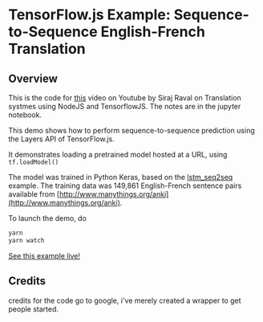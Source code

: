 # TensorFlow.js Example: Sequence-to-Sequence English-French Translation

## Overview 

This is the code for [this](https://www.youtube.com/watch?v=CMank9YmtTM) video on Youtube by Siraj Raval on Translation systmes using NodeJS and TensorflowJS. The notes are in the jupyter notebook. 

This demo shows how to perform sequence-to-sequence prediction using the Layers
API of TensorFlow.js.

It demonstrates loading a pretrained model hosted at a URL, using
`tf.loadModel()`

The model was trained in Python Keras, based on the [lstm_seq2seq](https://github.com/keras-team/keras/blob/master/examples/lstm_seq2seq.py)
example.  The training data was 149,861 English-French sentence pairs available
from [http://www.manythings.org/anki](http://www.manythings.org/anki).

To launch the demo, do

```sh
yarn
yarn watch
```

[See this example live!](https://storage.googleapis.com/tfjs-examples/translation/dist/index.html)


## Credits

credits for the code go to google, i've merely created a wrapper to get people started. 
